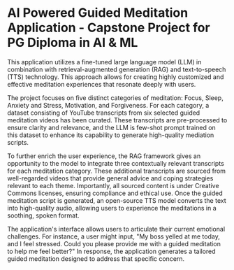 # **AI Powered Guided Meditation Application - Capstone Project for PG Diploma in AI & ML**

This application utilizes a fine-tuned large language model (LLM) in combination with retrieval-augmented generation (RAG) and text-to-speech (TTS) technology. 
This approach allows for creating highly customized and effective meditation experiences that resonate deeply with users.

The project focuses on five distinct categories of meditation: Focus, Sleep, Anxiety and Stress, Motivation, and Forgiveness. 
For each category, a dataset consisting of YouTube transcripts from six selected guided meditation videos has been curated. 
These transcripts are pre-processed to ensure clarity and relevance, and the LLM is few-shot prompt trained on this dataset to enhance its capability to generate high-quality mediation scripts.

To further enrich the user experience, the RAG framework gives an opportunity to the model to integrate three contextually relevant transcripts for each meditation category. 
These additional transcripts are sourced from well-regarded videos that provide general advice and coping strategies relevant to each theme.
Importantly, all sourced content is under Creative Commons licenses, ensuring compliance and ethical use.
Once the guided meditation script is generated, an open-source TTS model converts the text into high-quality audio, allowing users to experience the meditations in a soothing, spoken format. 

The application's interface allows users to articulate their current emotional challenges. 
For instance, a user might input, "My boss yelled at me today, and I feel stressed. Could you please provide me with a guided meditation to help me feel better?" 
In response, the application generates a tailored guided meditation designed to address that specific concern.
